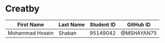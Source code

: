 # Creatby

First Name | Last Name | Student ID | GitHub ID
------------ | ------------- | ------------- | -------------
Mohammad Hosein | Shaban | 95149042 | @MSHAYAN75